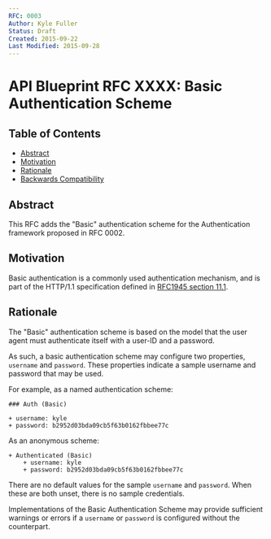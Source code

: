 ```yaml
---
RFC: 0003
Author: Kyle Fuller
Status: Draft
Created: 2015-09-22
Last Modified: 2015-09-28
---
```


# API Blueprint RFC XXXX: Basic Authentication Scheme

## Table of Contents

- [Abstract](#abstract)
- [Motivation](#motivation)
- [Rationale](#rationale)
- [Backwards Compatibility](#backwards-compatibility)

## Abstract

This RFC adds the "Basic" authentication scheme for the Authentication
framework proposed in RFC 0002.

## Motivation

Basic authentication is a commonly used authentication mechanism, and is part
of the HTTP/1.1 specification defined in
[RFC1945 section 11.1](http://tools.ietf.org/html/rfc1945#section-11.1).

## Rationale

The "Basic" authentication scheme is based on the model that the user
agent must authenticate itself with a user-ID and a password.

As such, a basic authentication scheme may configure two properties,
`username` and `password`. These properties indicate a sample username and
password that may be used.

For example, as a named authentication scheme:

```apib
### Auth (Basic)

+ username: kyle
+ password: b2952d03bda09cb5f63b0162fbbee77c
```

As an anonymous scheme:

```apib
+ Authenticated (Basic)
    + username: kyle
    + password: b2952d03bda09cb5f63b0162fbbee77c
```

There are no default values for the sample `username` and `password`. When
these are both unset, there is no sample credentials.

Implementations of the Basic Authentication Scheme may provide sufficient
warnings or errors if a `username` or `password` is configured without
the counterpart.
